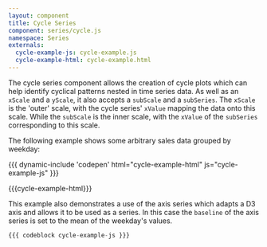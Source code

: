 ```yaml
---
layout: component
title: Cycle Series
component: series/cycle.js
namespace: Series
externals:
  cycle-example-js: cycle-example.js
  cycle-example-html: cycle-example.html
---
```


The cycle series component allows the creation of cycle plots which can help identify cyclical patterns nested in time series data. As well as an `xScale` and a `yScale`, it also accepts a `subScale` and a `subSeries`. The `xScale` is the 'outer' scale, with the cycle series' `xValue` mapping the data onto this scale. While the `subScale` is the inner scale, with the `xValue` of the `subSeries` corresponding to this scale.

The following example shows some arbitrary sales data grouped by weekday:

{{{ dynamic-include 'codepen' html="cycle-example-html" js="cycle-example-js" }}}

{{{cycle-example-html}}}
<script type="text/javascript">
{{{cycle-example-js}}}
</script>

This example also demonstrates a use of the axis series which adapts a D3 axis and allows it to be used as a series. In this case the `baseline` of the axis series is set to the mean of the weekday's values.

```js
{{{ codeblock cycle-example-js }}}
```
